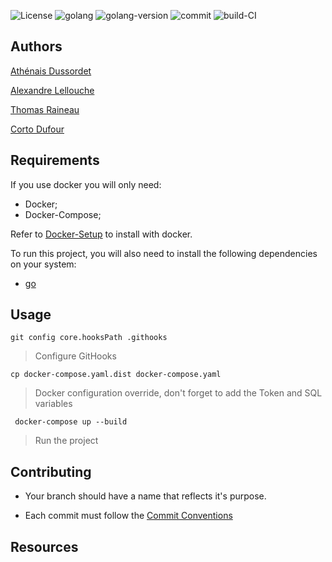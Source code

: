 ![License](https://img.shields.io/github/license/HETIC-MT-P2021/CQRSES_GROUP5)
![golang](https://img.shields.io/github/languages/top/HETIC-MT-P2021/CQRSES_GROUP5)
![golang-version](https://img.shields.io/github/go-mod/go-version/HETIC-MT-P2021/CQRSES_GROUP5)
![commit](https://img.shields.io/github/last-commit/HETIC-MT-P2021/CQRSES_GROUP5)
![build-CI](https://img.shields.io/github/workflow/status/HETIC-MT-P2021/CQRSES_GROUP5/CI)

## Authors

[Athénais Dussordet](https://github.com/Araknyfe)

[Alexandre Lellouche](https://github.com/AlexandreLch)

[Thomas Raineau](https://github.com/Traineau)

[Corto Dufour](https://github.com/SteakBarbare)

## Requirements

If you use docker you will only need:

- Docker;
- Docker-Compose;

Refer to [Docker-Setup](#docker-setup) to install with docker.

To run this project, you will also need to install the following dependencies on your system:

- [go](https://golang.org/doc/install)

## Usage

```git config core.hooksPath .githooks```
> Configure GitHooks

```cp docker-compose.yaml.dist docker-compose.yaml```
> Docker configuration override, don't forget to add the Token and SQL variables

``` docker-compose up --build```
> Run the project

## Contributing

- Your branch should have a name that reflects it's purpose.

- Each commit must follow the [Commit Conventions](https://github.com/HETIC-MT-P2021/CQRSES_GROUP5/blob/develop/CONTRIBUTING.md)

## Resources
